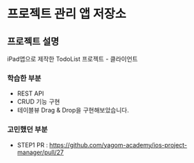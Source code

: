 # 프로젝트 관리 앱 저장소
## 프로젝트 설명
iPad앱으로 제작한 TodoList 프로젝트 - 클라이언트

### 학습한 부분
- REST API 
- CRUD 기능 구현
- 테이블뷰 Drag & Drop을 구현해보았습니다.

### 고민했던 부분

- STEP1 PR : https://github.com/yagom-academy/ios-project-manager/pull/27
